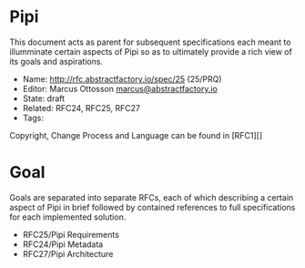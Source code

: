 # Pipi

This document acts as parent for subsequent specifications each meant to illumminate certain aspects of Pipi so as to ultimately provide a rich view of its goals and aspirations.

* Name: http://rfc.abstractfactory.io/spec/25 (25/PRQ)
* Editor: Marcus Ottosson <marcus@abstractfactory.io>
* State: draft
* Related: RFC24, RFC25, RFC27
* Tags:

Copyright, Change Process and Language can be found in [RFC1][]

# Goal

Goals are separated into separate RFCs, each of which describing a certain aspect of Pipi in brief followed by contained references to full specifications for each implemented solution.

* RFC25/Pipi Requirements
* RFC24/Pipi Metadata
* RFC27/Pipi Architecture